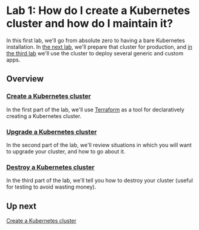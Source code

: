 # Lab 1: How do I create a Kubernetes cluster and how do I maintain it?

In this first lab, we'll go from absolute zero to having a bare Kubernetes installation. In [the next lab](/labs/lab2/overview.md), we'll prepare that cluster for production, and [in the third lab](/labs/lab3/overview.md) we'll use the cluster to deploy several generic and custom apps.

## Overview

### [Create a Kubernetes cluster](/labs/lab1/create-cluster.md)

In the first part of the lab, we'll use [Terraform](/) as a tool for declaratively creating a Kubernetes cluster.

### [Upgrade a Kubernetes cluster](/labs/lab1/upgrade-cluster.md)

In the second part of the lab, we'll review situations in which you will want to upgrade your cluster, and how to go about it.

### [Destroy a Kubernetes cluster](/labs/lab1/destroy-cluster.md)

In the third part of the lab, we'll tell you how to destroy your cluster (useful for testing to avoid wasting money).

## Up next

[Create a Kubernetes cluster](/labs/lab1/create-cluster.md)
